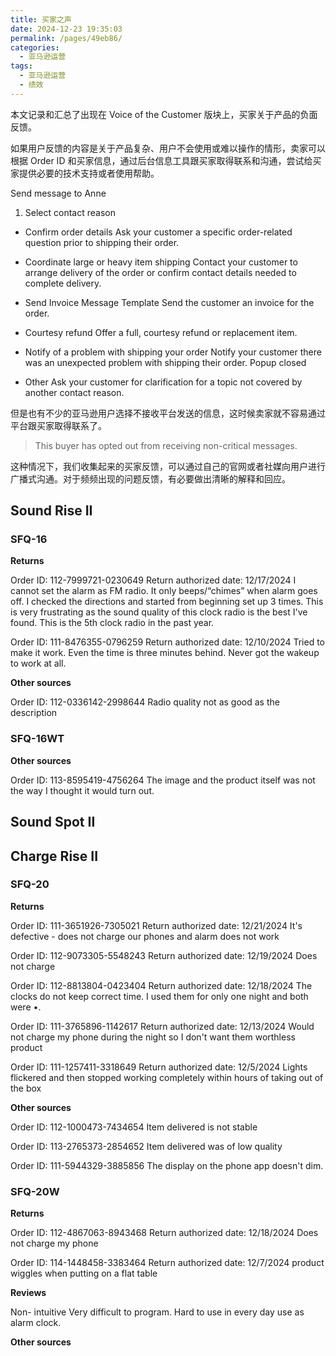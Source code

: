 ```yaml
---
title: 买家之声
date: 2024-12-23 19:35:03
permalink: /pages/49eb86/
categories: 
  - 亚马逊运营
tags: 
  - 亚马逊运营
  - 绩效
---
```


本文记录和汇总了出现在 Voice of the Customer 版块上，买家关于产品的负面反馈。

如果用户反馈的内容是关于产品复杂、用户不会使用或难以操作的情形，卖家可以根据 Order ID 和买家信息，通过后台信息工具跟买家取得联系和沟通，尝试给买家提供必要的技术支持或者使用帮助。

Send message to Anne

1. Select contact reason

- Confirm order details
  Ask your customer a specific order-related question prior to shipping their order.

- Coordinate large or heavy item shipping
  Contact your customer to arrange delivery of the order or confirm contact details needed to complete delivery.

- Send Invoice Message Template
  Send the customer an invoice for the order.

- Courtesy refund
  Offer a full, courtesy refund or replacement item.

- Notify of a problem with shipping your order
  Notify your customer there was an unexpected problem with shipping their order.
  Popup closed

- Other
  Ask your customer for clarification for a topic not covered by another contact reason.

但是也有不少的亚马逊用户选择不接收平台发送的信息，这时候卖家就不容易通过平台跟买家取得联系了。

> This buyer has opted out from receiving non-critical messages.

这种情况下，我们收集起来的买家反馈，可以通过自己的官网或者社媒向用户进行广播式沟通。对于频频出现的问题反馈，有必要做出清晰的解释和回应。

## Sound Rise II

### SFQ-16

**Returns**

Order ID: 112-7999721-0230649
Return authorized date: 12/17/2024
I cannot set the alarm as FM radio. It only beeps/“chimes” when alarm goes off. I checked the directions and started from beginning set up 3 times. This is very frustrating as the sound quality of this clock radio is the best I've found. This is the 5th clock radio in the past year.

Order ID: 111-8476355-0796259
Return authorized date: 12/10/2024
Tried to make it work. Even the time is three minutes behind. Never got the wakeup to work at all.

**Other sources**

Order ID: 112-0336142-2998644
Radio quality not as good as the description

### SFQ-16WT

**Other sources**

Order ID: 113-8595419-4756264
The image and the product itself was not the way I thought it would turn out.

## Sound Spot II

## Charge Rise II

### SFQ-20

**Returns**

Order ID: 111-3651926-7305021
Return authorized date: 12/21/2024
It's defective - does not charge our phones and alarm does not work

Order ID: 112-9073305-5548243
Return authorized date: 12/19/2024
Does not charge

Order ID: 112-8813804-0423404
Return authorized date: 12/18/2024
The clocks do not keep correct time. I used them for only one night and both were •.

Order ID: 111-3765896-1142617
Return authorized date: 12/13/2024
Would not charge my phone during the night so I don't want them worthless product

Order ID: 111-1257411-3318649
Return authorized date: 12/5/2024
Lights flickered and then stopped working completely within hours of taking out of the box

**Other sources**

Order ID: 112-1000473-7434654
Item delivered is not stable

Order ID: 113-2765373-2854652
Item delivered was of low quality

Order ID: 111-5944329-3885856
The display on the phone app doesn't dim.

### SFQ-20W

**Returns**

Order ID: 112-4867063-8943468
Return authorized date: 12/18/2024
Does not charge my phone

Order ID: 114-1448458-3383464
Return authorized date: 12/7/2024
product wiggles when putting on a flat table

**Reviews**

Non- intuitive
Very difficult to program. Hard to use in every day use as alarm clock.

**Other sources**
